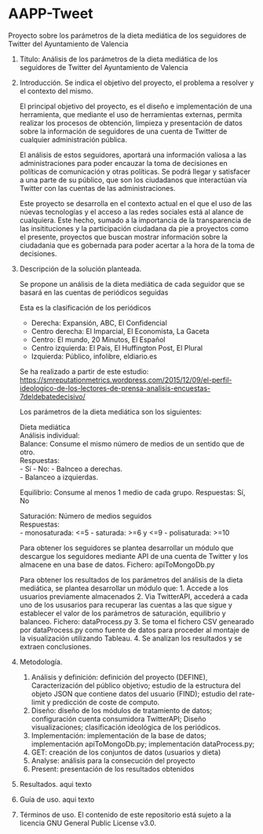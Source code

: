 # AAPP-Tweet
Proyecto sobre los parámetros de la dieta mediática de los seguidores de Twitter del Ayuntamiento de Valencia

1. Título: Análisis de los parámetros de la dieta mediática de los seguidores de Twitter del Ayuntamiento de Valencia

2. Introducción. Se indica el objetivo del proyecto, el problema a resolver y el contexto del mismo.

    El principal objetivo del proyecto, es el diseño e implementación de una herramienta, que mediante el uso de herramientas externas, permita realizar los procesos de obtención, limpieza y presentación de datos sobre la información de seguidores de una cuenta de Twitter de cualquier administración pública.

    El análisis de estos seguidores, aportará una información valiosa a las administraciones para poder encauzar la toma de decisiones en políticas de comunicación y otras políticas. Se podrá llegar y satisfacer a una parte de su público, que son los ciudadanos que interactúan vía Twitter con las cuentas de las administraciones.

    Este proyecto se desarrolla en el contexto actual en el que el uso de las núevas tecnologías y el acceso a las redes sociales está al alance de cualquiera. Este hecho, sumado a la importancia de la transparencia de las insitituciones y la participación ciudadana da pie a proyectos como el presente, proyectos que buscan mostrar información sobre la ciudadania que es gobernada para poder acertar a la hora de la toma de decisiones.

3. Descripción de la solución planteada.

    Se propone un análisis de la dieta mediática de cada seguidor que se basará en las cuentas de periódicos seguidas

    Esta es la clasificación de los periódicos

    - Derecha: Expansión, ABC, El Confidencial
    - Centro derecha: El Imparcial, El Economista, La Gaceta
    - Centro: El mundo, 20 Minutos, El Español
    - Centro izquierda: El Pais, El Huffington Post, El Plural
    - Izquierda: Público, infolibre, eldiario.es

    Se ha realizado a partir de este estudio: https://smreputationmetrics.wordpress.com/2015/12/09/el-perfil-ideologico-de-los-lectores-de-prensa-analisis-encuestas-7deldebatedecisivo/

    Los parámetros de la dieta mediática son los siguientes:

    Dieta mediática                    
    Análisis individual:                                 
       Balance: Consume el mismo número de medios de un sentido que de otro.           
            Respuestas:    
                - Sí
                - No: - Balnceo a derechas.    
                      - Balanceo a izquierdas.

      Equilibrio: Consume al menos 1 medio de cada grupo.
            Respuestas:    Sí, No                    

      Saturación: Número de medios seguidos     
            Respuestas:    
                - monosaturada: <=5
                - saturada: >=6 y <=9
                - polisaturada: >=10


    Para obtener los seguidores se plantea desarrollar un módulo que descargue los seguidores mediante API de una cuenta de Twitter y los almacene en una base de datos. Fichero: apiToMongoDb.py

    Para obtener los resultados de los parámetros del análisis de la dieta mediática, se plantea desarrollar un módulo que:
        1. Accede a los usuarios previamente almacenados
        2. Via TwitterAPI, accederá a cada uno de los ususarios para recuperar las cuentas a las que sigue y establecer el valor de los parámetros de saturación, equilibrio y balanceo. Fichero: dataProcess.py
        3. Se toma el fichero CSV genearado por dataProcess.py como fuente de datos para proceder al montaje de la visualización utilizando Tableau.
        4. Se analizan los resultados y se extraen conclusiones.


4. Metodología.
    1. Análisis y definición: definición del proyecto (DEFINE), Caracterización del público objetivo; estudio de la estructura del objeto JSON que contiene datos del usuario (FIND); estudio del rate-limit y predicción de coste de computo.
    2. Diseño: diseño de los módulos de tratamiento de datos; configuración cuenta consumidora TwitterAPI; Diseño visualizaciones; clasificación ideológica de los periódicos.
    3. Implementación: implementación de la base de datos; implementación apiToMongoDb.py; implementación dataProcess.py;
    4. GET: creación de los conjuntos de datos (usuarios y dieta)
    5. Analyse: análisis para la consecución del proyecto
    6. Present: presentación de los resultados obtenidos

5. Resultados.
aqui texto

6. Guía de uso.
aqui texto

7. Términos de uso.
El contenido de este repositorio está sujeto a la licencia GNU General Public License v3.0.
